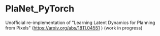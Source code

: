 # PlaNet_PyTorch
Unofficial re-implementation of "Learning Latent Dynamics for Planning from Pixels" (https://arxiv.org/abs/1811.04551 ) (work in progress)
